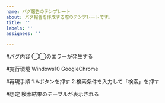 ```yaml
---
name: バグ報告のテンプレート
about: バグ報告を作成する際のテンプレートです。
title: ''
labels: ''
assignees: ''

---
```


#バグ内容
◯◯のエラーが発生する

#実行環境
Windows10 GoogleChrome

#再現手順
1.Aボタンを押す
2.検索条件を入力して「検索」を押す

#想定
検索結果のテーブルが表示される
